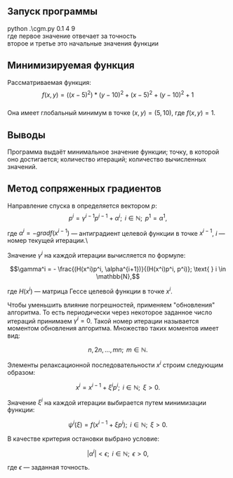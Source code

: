 ## Запуск программы
python .\cgm.py 0.1 4 9 \
где первое значение отвечает за точность \
второе и третье это начальные значения функции 




## Минимизируемая функция

Рассматриваемая функция: 
$$f(x, y) =  ((x-5)^2)*(y-10)^2 +(x-5)^2 + (y-10)^2 + 1 $$ \
Она имеет глобальный минимум в точке $(x, y) = (5, 10)$, где $f(x, y) = 1$.
## Выводы 
Программа выдаёт минимальное значение функции; точку, в которой оно достигается; количество итераций; количество вычисленных значений. 

## Метод сопряженных градиентов

Направление спуска в определяется вектором $p$:  $$p^{i} = \gamma^{i-1} p^{i-1} + \alpha^i; \text{ } i \in \mathbb{N}; 
\text{ } p^1 = \alpha^1,$$

где $\alpha^i = -grad f(x^{i-1})$ — антиградиент целевой функции в точке $x^{i-1}$, $i$ — номер текущей итерации.\

Значение $\gamma^i$ на каждой итерации вычисляется по формуле:

$$\gamma^i = - \frac{(H(x^i)p^i, \alpha^{i+1})}{(H(x^i)p^i, p^i)}; \text{ } i \in \mathbb{N},$$

где $H(x^i)$ — матрица Гессе целевой функции в точке $x^i$.

Чтобы уменьшить влияние погрешностей, применяем "обновления" алгоритма. То есть периодически через некоторое заданное число итераций принимаем $\gamma^i = 0$. Такой номер итерации называется моментом обновления алгоритма. Множество таких моментов имеет вид:

$$n, 2n, ..., mn; \text{ } m \in \mathbb{N}.$$ 

Элементы релаксационной последовательности $x^i$ строим следующим образом:

$$x^i = x^{i - 1} + \xi^i p^i; \text{ } i \in \mathbb{N}; \text{ } \xi > 0.$$

Значение $\xi^i$ на каждой итерации выбирается путем минимизации функции:

$$\psi^i(\xi) = f(x^{i-1} + \xi p^i); \text{ } i \in \mathbb{N}; \text{ } \xi > 0.$$

В качестве критерия остановки выбрано условие:

$$\left| \alpha^i \right| < \epsilon; \text{ } i \in \mathbb{N}; \text{ } \epsilon > 0,$$

где $\epsilon$ — заданная точность.
